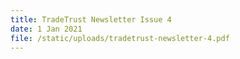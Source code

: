 ```yaml
---
title: TradeTrust Newsletter Issue 4
date: 1 Jan 2021
file: /static/uploads/tradetrust-newsletter-4.pdf
---
```

